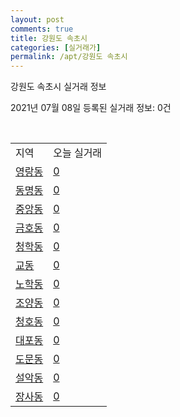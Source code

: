 ```yaml
---
layout: post
comments: true
title: 강원도 속초시
categories: [실거래가]
permalink: /apt/강원도 속초시
---
```


강원도 속초시 실거래 정보

2021년 07월 08일 등록된 실거래 정보: 0건

<script type="text/javascript">
  google.charts.load('current', {'packages':['corechart']});
  google.charts.setOnLoadCallback(drawChart);

  function drawChart() {
    var data = google.visualization.arrayToDataTable([['거래일', '매매', '전월세', '전매'], ['20-07', 152, 154, 71], ['20-08', 183, 134, 62], ['20-09', 212, 168, 93], ['20-10', 261, 162, 83], ['20-11', 230, 109, 95], ['20-12', 307, 123, 130], ['21-01', 243, 126, 87], ['21-02', 187, 165, 79], ['21-03', 233, 156, 95], ['21-04', 264, 175, 74], ['21-05', 248, 119, 70], ['21-06', 195, 102, 48], ['21-07', 19, 6, 2]]);

    var options = {
      title: '최근 유형별 거래량 추이',
      legend: { position: 'bottom' }
    };

    var chart = new google.visualization.LineChart(document.getElementById('columnchart_material'));
    chart.draw(data, (options));
  }
</script>

<div id="columnchart_material" style="width: 95%; margin-left: -35px"></div>
<br>
<table class="sortable">
  <tr>
    <td>지역</td>
    <td>오늘 실거래</td>
  </tr>

  
  <tr class="item">
    <td><a href="강원도 속초시 영랑동">영랑동</a></td>
    <td><a href="강원도 속초시 영랑동">0</a></td>
  </tr>
    

  <tr class="item">
    <td><a href="강원도 속초시 동명동">동명동</a></td>
    <td><a href="강원도 속초시 동명동">0</a></td>
  </tr>
    

  <tr class="item">
    <td><a href="강원도 속초시 중앙동">중앙동</a></td>
    <td><a href="강원도 속초시 중앙동">0</a></td>
  </tr>
    

  <tr class="item">
    <td><a href="강원도 속초시 금호동">금호동</a></td>
    <td><a href="강원도 속초시 금호동">0</a></td>
  </tr>
    

  <tr class="item">
    <td><a href="강원도 속초시 청학동">청학동</a></td>
    <td><a href="강원도 속초시 청학동">0</a></td>
  </tr>
    

  <tr class="item">
    <td><a href="강원도 속초시 교동">교동</a></td>
    <td><a href="강원도 속초시 교동">0</a></td>
  </tr>
    

  <tr class="item">
    <td><a href="강원도 속초시 노학동">노학동</a></td>
    <td><a href="강원도 속초시 노학동">0</a></td>
  </tr>
    

  <tr class="item">
    <td><a href="강원도 속초시 조양동">조양동</a></td>
    <td><a href="강원도 속초시 조양동">0</a></td>
  </tr>
    

  <tr class="item">
    <td><a href="강원도 속초시 청호동">청호동</a></td>
    <td><a href="강원도 속초시 청호동">0</a></td>
  </tr>
    

  <tr class="item">
    <td><a href="강원도 속초시 대포동">대포동</a></td>
    <td><a href="강원도 속초시 대포동">0</a></td>
  </tr>
    

  <tr class="item">
    <td><a href="강원도 속초시 도문동">도문동</a></td>
    <td><a href="강원도 속초시 도문동">0</a></td>
  </tr>
    

  <tr class="item">
    <td><a href="강원도 속초시 설악동">설악동</a></td>
    <td><a href="강원도 속초시 설악동">0</a></td>
  </tr>
    

  <tr class="item">
    <td><a href="강원도 속초시 장사동">장사동</a></td>
    <td><a href="강원도 속초시 장사동">0</a></td>
  </tr>
    


</table>


    